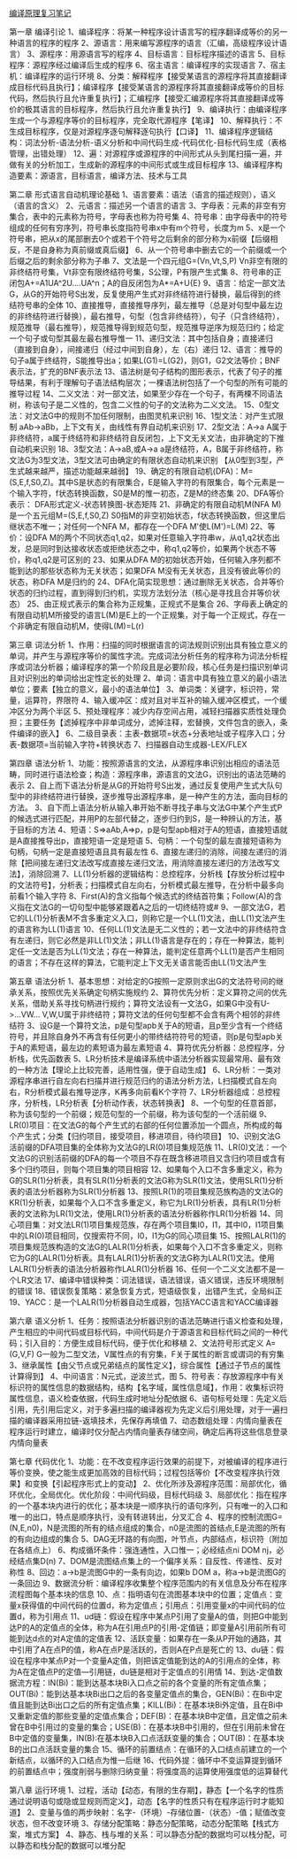 [编译原理复习笔记](https://blog.csdn.net/m0_37499059/article/details/79440945)

第一章 编译引论
1、编译程序：将某一种程序设计语言写的程序翻译成等价的另一种语言的程序的程序
2、源语言：用来编写源程序的语言（汇编，高级程序设计语言）
3、源程序：用源语言写的程序
4、目标语言：目标程序描述的语言
5、目标程序：源程序经过编译后生成的程序
6、宿主语言：编译程序的实现语言
7、宿主机：编译程序的运行环境
8、分类：解释程序【接受某语言的源程序将其直接翻译成目标代码且执行】；编译程序【接受某语言的源程序将其直接翻译成等价的目标代码，然后执行且允许重复执行】；汇编程序【接受汇编源程序将其直接翻译成等价的极其语言的目标程序，然后执行且允许重复执行】
9、编译执行：由编译程序生成一个与源程序等价的目标程序，完全取代源程序【笔译】
10、解释执行：不生成目标程序，仅是对源程序逐句解释逐句执行【口译】
11、编译程序逻辑结构：词法分析-语法分析-语义分析和中间代码生成-代码优化-目标代码生成（表格管理，出错处理）
12、遍：对源程序或源程序的中间形式从头到尾扫描一遍，并做有关的分析加工，生成新的源程序的中间形式或生成目标程序
13、编译程序构造要素：源语言，目标语言，编译方法、技术与工具


第二章 形式语言自动机理论基础
1、语言要素：语法（语言的描述规则），语义（语言的含义）
2、元语言：描述另一个语言的语言
3、字母表：元素的非空有穷集合，表中的元素称为符号，字母表也称为符号集
4、符号串：由字母表中的符号组成的任何有穷序列，符号串长度指符号串x中有m个符号，长度为m
5、x是一个符号串，把从x的尾部删去0个或若干个符号之后剩余的部分称为x前缀【后缀相反，不是自身称为真前缀或真后缀】
6、从一个符号串中删去它的一个前缀或一个后缀之后的剩余部分称为子串
7、文法是一个四元组G=(Vn,Vt,S,P) Vn非空有限的非终结符号集，Vt非空有限终结符号集，S公理，P有限产生式集
8、符号串的正闭包A+=A1UA^2U....UA^n；A的自反闭包为A*=A+U{E}
9、语言：给定一部文法G，从G的开始符号S出发，反复使用产生式对非终结符进行替换，最后得到的终结符号串的全体
10、直接推导，直接推导序列，最左推导（总是对句型中最左边的非终结符进行替换），最右推导，句型（包含非终结符），句子（只含终结符），规范推导（最右推导），规范推导得到规范句型，规范推导逆序为规范归约；给定一个句子或句型其最左最右推导惟一
11、递归文法：其中包括自身；直接递归（直接到自身），间接递归（经过中间到自身），左（右）递归
12、语言：推导的句子a属于终结符，S能推导出a；如果L(G1)=L(G2)，则G1，G2文法等价；BNF表示法，扩充的BNF表示法
13、语法树是句子结构的图形表示，代表了句子的推导结果，有利于理解句子语法结构层次；一棵语法树包括了一个句型的所有可能的推导过程
14、二义文法：对一部文法，如果至少存在一个句子，有两棵不同语法树，称该句子是二义性的，包含二义性的句子的文法称为二义文法。
15、0型文法：对文法G中的规则不加任何限制，由图灵机来识别
16、1型文法：对产生式限制 aAb->aBb，上下文有关，由线性有界自动机来识别
17、2型文法：A->a A属于非终结符，a属于终结符和非终结符自反闭包，上下文无关文法，由非确定的下推自动机来识别
18、3型文法：A->aB,或A->a a是终结符，A，B属于非终结符，称文法G为3型文法，3型文法可由确定的有限状态自动机来识别
【从0型到3型，产生式越来越严，描述功能越来越弱】
19、确定的有限自动机(DFA)：M=(S,E,f,S0,Z)。其中S是状态的有限集合，E是输入字符的有限集合，每个元素是一个输入字符，f状态转换函数，S0是M的惟一初态，Z是M的终态集
20、DFA等价表示： DFA形式定义-状态转换图-状态矩阵
21、非确定的有限自动机M(NFA M)是一个五元组M=(S,E,f,S0,Z) S0指M的非空初始状态，f状态转换函数，但这里后继状态不唯一；对任何一个NFA M，都存在一个DFA M'使L(M')=L(M)
22、等价：设DFA M的两个不同状态q1,q2，如果对任意输入字符串w，从q1,q2状态出发，总是同时到达接收状态或拒绝状态之中，称q1,q2等价，如果两个状态不等价，称q1,q2是可区别的
23、如果从DFA M的初始状态开始，任何输入序列都不能到达的那些状态称为无关状态；如果DFA M没有无关状态，且没有彼此等价的状态，称DFA M是归约的
24、DFA化简实现思想：通过删除无关状态，合并等价状态的归约过程，直到得到归约机，实现方法划分法（核心是寻找且合并等价状态）
25、由正规式表示的集合称为正规集，正规式不是集合
26、字母表上确定的有限自动机M所接受的语言L(M)是E上的一个正规集，对于每一个正规式，存在一个非确定有限自动机M，使得L(M)=L(r)


第三章 词法分析
1、作用：扫描的同时根据语言的词法规则识别出具有独立意义的单词，并产生与源程序等价的属性字流。完成词法分析任务的程序称为词法分析程序或词法分析器；编译程序的第一个阶段且是必要阶段，核心任务是扫描识别单词且对识别出的单词给出定性定长的处理
2、单词：语言中具有独立意义的最小语法单位；要素【独立的意义，最小的语法单位】
3、单词类：关键字，标识符，常量，运算符，界限符
4、输入缓冲区：成对且对半互补的输入缓冲区模式，一个缓冲区分为两个半区
5、预处理程序：减少内存空间占用，减轻扫描器实质性处理负担；主要任务【滤掉程序中非单词成分，滤掉注释，宏替换，文件包含的嵌入，条件编译的嵌入】
6、二级目录表：主表-数据项=状态+分表地址或子程序入口；分表-数据项=当前输入字符+转换状态
7、扫描器自动生成器-LEX/FLEX


第四章 语法分析
1、功能：按照源语言的文法，从源程序串识别出相应的语法范畴，同时进行语法检查；构造：源程序串，源语言的文法G，识别出的语法范畴的表示
2、自上而下语法分析是从G的开始符号S出发，通过反复使用产生式大队句型中的非终结符进行替换，逐步推导出源程序串，是一种产生的方法，面向目标的方法。
3、自下而上语法分析从输入串开始不断寻找子串与文法G中某个产生式P的候选式进行匹配，并用P的左部代替之，逐步归约到S，是一种辨认的方法，基于目标的方法
4、短语：S=>aAb,A=>p，p是句型apb相对于A的短语，直接短语就是A直接推导出p，直接短语一定是短语
5、句柄：一个句型的最左直接短语称为句柄，句柄一定是直接短语且具有最左性
6、直接左递归的消除，间接左递归的消除【把间接左递归文法改写成直接左递归文法，用消除直接左递归的方法改写文法】，消除回溯
7、LL(1)分析器的逻辑结构：总控程序，分析栈【存放分析过程中的文法符号】，分析表；扫描模式自左向右，分析模式最左推导，在分析中最多向前看1个输入字符
8、First(A)的含义指每个候选式的终结首符集；Follow(A)的含义指在文法G的一切句型中能够紧跟着A之后的一切终结符或#
9、一部文法G，若它的LL(1)分析表M不含多重定义入口，则称它是一个LL(1)文法，由LL(1)文法产生的语言称为LL(1)语言
10、任何LL(1)文法是无二义性的；若一文法中的非终结符含有左递归，则它必然是非LL(1)文法；非LL(1)语言是存在的；存在一种算法，能判定任一文法是否为LL(1)文法；存在一种算法，能判定任意两个LL(1)是否产生相同的语言；不存在这样的算法，它能判定上下文无关语言能否由LL(1)文法产生




第五章 语法分析
1、基本思想：对给定的G按照一定原则求出G的文法符号间的继承关系，按照优先关系确定句柄实施规约
2、算符优先分析：定义算符之间的优先关系，借助关系寻找句柄进行规约；算符文法设有一文法G，如果G中没有U->...VW... V,W,U属于非终结符；算符文法的任何句型都不会含有两个相邻的非终结符
3、设G是一个算符文法，p是句型apb关于A的短语，且p至少含有一个终结符号，并且除自身外不再含有任何更小的带终结符符号的短语，则p是句型apb关于A的素短语，最左边的素短语为最左素短语
4、算符优先分析器：总控程序，分析栈，优先函数表
5、LR分析技术是编译系统中语法分析器实现最常用、最有效的一种方法【理论上比较完善，适用性强，便于自动生成】
6、LR分析：一类对源程序串进行自左向右扫描并进行规范归约的语法分析方法，L扫描模式自左向右，R分析模式最右推导逆序，K再多向前看K个字符
7、LR分析器组成：总控程序，分析栈，LR分析表【分析动作表，状态转换表】
8、一个句型的任意首部，称为该句型的一个前缀；规范句型的一个前缀，称为该句型的一个活前缀
9、LR(0)项目：在文法G的每个产生式的右部的任何位置添加一个圆点，所构成的每个产生式；分类【归约项目，接受项目，移进项目，待约项目】
10、识别文法G活前缀的DFA项目集的全体称为文法G的LR(0)项目集规范族
11、LR(0)文法：一个文法G的识别活前缀的DFA的每一个项目不存在既含移进项目又含归约项目或含有多个归约项目，则每个项目集的项目相容
12、如果每个入口不含多重定义，称为G的SLR(1)分析表，具有SLR(1)分析表的文法G称为SLR(1)文法，使用SLR(1)分析表的语法分析器称为SLR(1)分析器
13、按照LR(1)的项目集规范族构造的文法G的KR(1)分析表，如果每个入口不含多重定义，称它为LR(1)分析表，具有LR(1)分析表的文法称为LR(1)文法，使用LR(1)分析表的语法分析器称作LR(1)分析器
14、同心项目集：对文法LR(1)项目集规范族，存在两个项目集I0，I1，其中I0，I1项目集中的LR(0)项目相同，仅搜索符不同，I0，I1为G的同心项目集
15、按照LALR(1)的项目集规范族构造的文法G的LALR(1)分析表，如果每个入口不含多重定义，则称它为G的LALR(1)分析表。具有LALR(1)分析表的文法G称为LALR(1)文法。使用LALR(1)分析表的语法分析器称作LALR(1)分析器
16、任何一个二义文法都不是一个LR文法
17、编译中错误种类：词法错误，语法错误，语义错误，违反环境限制的错误
18、错误恢复策略：紧急恢复方式，短语级恢复，出错产生式，全局纠正
19、YACC：是一个LALR(1)分析器自动生成器，包括YACC语言和YACC编译器




第六章 语义分析
1、任务：按照语法分析器识别的语法范畴进行语义检查和处理，产生相应的中间代码或目标代码，中间代码是介于源语言和目标代码之间的一种代码；引入目的：方便生成目标代码，便于优化和移植
2、文法符号形式定义 A=(G,V,F) G一般为二型文法，V属性点的有穷集，F关于属性的断言或谓词的有穷集
3、继承属性【由父节点或兄弟结点的属性定义】，综合属性【通过子节点的属性计算得到】
4、中间语言：N元式，逆波兰式，图
5、符号表：存放源程序中有关标识符的属性信息的数据结构，结构【名字域，属性信息域】，作用：收集标识符属性信息，语义检查依据，代码生成时地址分配依据
6、语句标号处理：先定义后引用，先引用后定义，对于多遍扫描的编译器视为先定义后引用处理，对于一遍扫描的编译器采用拉链-返填技术，先保存再填值
7、动态数组处理：内情向量表在程序运行时建立，编译时仅分配占内情向量表存储空间，确定后再将这些信息登录内情向量表




第七章 代码优化
1、功能：在不改变程序运行效果的前提下，对被编译的程序进行等价变换，使之能生成更加高效的目标代码；过程包括等价【不改变程序执行效果】和变换【引起程序形式上的变动】
2、优化所涉及源程序范围：局部优化，循环优化，全局优化。优化阶段：中间代码级，目标代码级
3、局部优化：指在程序的一个基本块内进行的优化；基本块是一顺序执行的语句序列，只有唯一的入口和唯一的出口，特点是顺序执行，没有转进转出，分叉汇合
4、程序的控制流图G=(N,E,n0)，N是流图的所有的结点组成的集合，n0是流图的首结点,E是流图的所有的有向边组成的集合
5、DAG无环路的有向图，叶节点，内部结点，标识符（附加在各结点上）
6、构成循环条件：强连通性，入口惟一；必经结点ni DOM nj，必经结点集D(n)
7、DOM是流图结点集上的一个偏序关系：自反性、传递性、反对称性
8、回边：a->b是流图G中的一条有向边，如果b DOM a，称a->b是流图G的一条回边
9、数据流分析：编译程序收集整个程序范围内的有关信息及分布在程序流程图每个基本块的信息
10、点：指明语句在流图基本块中的位置；定值点：变量x获得值的中间代码的位置d，称为定值点；引用点：引用变量x的中间代码的位置d，称为引用点
11、ud链：假设在程序中某点P引用了变量A的值，则把G中能到达P的A的定值点的全体，称为A在引用点P的引用-定值链；即变量A引用前所有可能到达d点的对A定值的定值表
12、活跃变量：如果存在一条从P开始的通路，其中引用了A在点P的值，称A在点P是活跃的，否则A在P点是死亡的
13、du链：假设在程序中某点P对一个变量A定值，则把该定值能到达的A的引用点的全体，称为A在定值点P的定值—引用链，du链是相对于定值点的引用情
14、到达-定值数据流方程：IN(Bi)：能到达基本块Bi入口点之前的各个变量的所有定值点集；OUT(Bi)：能到达基本块Bi出口之后的各变量定值点的集合，GEN(Bi)：在Bi中定值且能到达Bi出口之后的所有定值点集；KILL(Bi)：在基本块Bi外定值，且在Bi中又重新定值的那些变量的定值点集合；DEF(B)：在基本块B中定值，且定值之前未曾在B中引用过的变量的集合；USE(B)：在基本块B中引用的，但在引用前未曾在B中定值的变量集，IN(B):在基本块B入口点活跃变量的集合；OUT(B)：在基本块B的出口点活跃变量的集合
15、循环的前置结点：在循环的入口结点前建立的一个新结点，以循环的入口结点为惟一后继
16、代码外提：循环中不变运算提到循环的前置结点中；强度削弱与删除归纳变量：将强度高的运算使用强度低的运算替代


第八章 运行环境
1、过程，活动【动态，有限的生存期】，静态【一个名字的性质通过说明语句或隐或显规则而定义】，动态【名字的性质只有在程序运行时才能知道】
2、变量与值的两步映射：名字-（环境）-存储位置-（状态）-值；赋值改变状态，但不改变环境
3、存储分配策略：静态分配策略，动态分配策略【栈式方案，堆式方案】
4、静态、栈与堆的关系：可以静态分配的数据均可以栈分配，可以静态和栈分配的数据可以堆分配